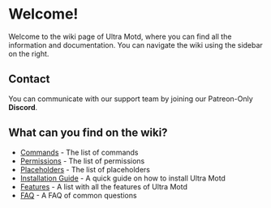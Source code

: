 # Welcome!
Welcome to the wiki page of Ultra Motd, where you can find all the information and documentation. You can navigate the wiki using the sidebar on the right.
<br>

## Contact
You can communicate with our support team by joining our Patreon-Only **Discord**.
<br>

## What can you find on the wiki?
- [Commands](./commands.md) - The list of commands
- [Permissions](./permissions.md) - The list of permissions
- [Placeholders](./placeholders.md) - The list of placeholders
- [Installation Guide](./installation) - A quick guide on how to install Ultra Motd
- [Features](./features) - A list with all the features of Ultra Motd
- [FAQ](./faq) - A FAQ of common questions
  
